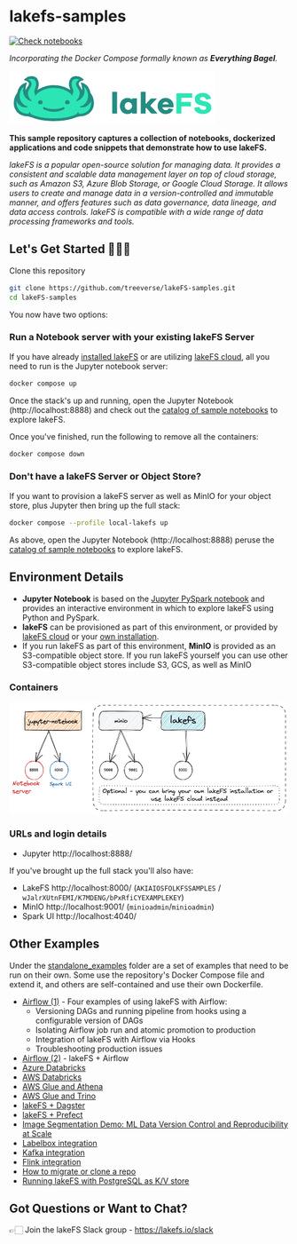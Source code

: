 # lakefs-samples

[![Check notebooks](https://github.com/treeverse/lakeFS-samples/actions/workflows/check-notebooks.yml/badge.svg?branch=main)](https://github.com/treeverse/lakeFS-samples/actions/workflows/check-notebooks.yml?query=branch:main)

_Incorporating the Docker Compose formally known as **Everything Bagel**._

![lakeFS logo](images/logo.png)

**This sample repository captures a collection of notebooks, dockerized applications and code snippets that demonstrate how to use lakeFS.**

_lakeFS is a popular open-source solution for managing data. It provides a consistent and scalable data management layer on top of cloud storage, such as Amazon S3, Azure Blob Storage, or Google Cloud Storage. It allows users to create and manage data in a version-controlled and immutable manner, and offers features such as data governance, data lineage, and data access controls. lakeFS is compatible with a wide range of data processing frameworks and tools._

## Let's Get Started 👩🏻‍💻

Clone this repository

```bash
git clone https://github.com/treeverse/lakeFS-samples.git
cd lakeFS-samples
```

You now have two options: 

### **Run a Notebook server with your existing lakeFS Server**

If you have already [installed lakeFS](https://docs.lakefs.io/deploy/) or are utilizing [lakeFS cloud](https://lakefs.cloud/), all you need to run is the Jupyter notebook server:

```bash
docker compose up
```

Once the stack's up and running, open the Jupyter Notebook (http://localhost:8888) and check out the [catalog of sample notebooks](./00_notebooks/00_index.ipynb) to explore lakeFS. 

Once you've finished, run the following to remove all the containers: 

```bash
docker compose down
```

### **Don't have a lakeFS Server or Object Store?**

If you want to provision a lakeFS server as well as MinIO for your object store, plus Jupyter then bring up the full stack:

```bash
docker compose --profile local-lakefs up
```

As above, open the Jupyter Notebook (http://localhost:8888) peruse the [catalog of sample notebooks](./00_notebooks/00_index.ipynb) to explore lakeFS. 


## Environment Details

* **Jupyter Notebook** is based on the [Jupyter PySpark notebook](https://hub.docker.com/r/jupyter/pyspark-notebook/) and provides an interactive environment in which to explore lakeFS using Python and PySpark. 
* **lakeFS** can be provisioned as part of this environment, or provided by [lakeFS cloud](http://https://lakefs.cloud/) or your [own installation](https://docs.lakefs.io/deploy/).
* If you run lakeFS as part of this environment, **MinIO** is provided as an S3-compatible object store. If you run lakeFS yourself you can use other S3-compatible object stores include S3, GCS, as well as MinIO

### Containers

![](images/containers.excalidraw.png)

### URLs and login details

* Jupyter http://localhost:8888/

If you've brought up the full stack you'll also have: 

* LakeFS http://localhost:8000/ (`AKIAIOSFOLKFSSAMPLES` / `wJalrXUtnFEMI/K7MDENG/bPxRfiCYEXAMPLEKEY`)
* MinIO http://localhost:9001/ (`minioadmin`/`minioadmin`)
* Spark UI http://localhost:4040/

## Other Examples

Under the [standalone_examples](./01_standalone_examples/) folder are a set of examples that need to be run on their own. Some use the repository's Docker Compose file and extend it, and others are self-contained and use their own Dockerfile. 

* [Airflow (1)](./01_standalone_examples/airflow-01/) - Four examples of using lakeFS with Airflow: 
    * Versioning DAGs and running pipeline from hooks using a configurable version of DAGs 
    * Isolating Airflow job run and atomic promotion to production
    * Integration of lakeFS with Airflow via Hooks
    * Troubleshooting production issues
* [Airflow (2)](./01_standalone_examples/airflow-02/) - lakeFS + Airflow
* [Azure Databricks](./01_standalone_examples/azure-databricks/)
* [AWS Databricks](./01_standalone_examples/aws-databricks/)
* [AWS Glue and Athena](./01_standalone_examples/aws-glue-athena/)
* [AWS Glue and Trino](./01_standalone_examples/aws-glue-trino/)
* [lakeFS + Dagster](./01_standalone_examples/dagster-integration/)
* [lakeFS + Prefect](./01_standalone_examples/prefect-integration/)
* [Image Segmentation Demo: ML Data Version Control and Reproducibility at Scale](./01_standalone_examples/image-segmentation/)
* [Labelbox integration](./01_standalone_examples/labelbox-integration/)
* [Kafka integration](./01_standalone_examples/kafka/)
* [Flink integration](./01_standalone_examples/flink/)
* [How to migrate or clone a repo](./01_standalone_examples/migrate-or-clone-repo/)
* [Running lakeFS with PostgreSQL as K/V store](./01_standalone_examples/docker-compose-with-postgres/)

## Got Questions or Want to Chat?

👉🏻 Join the lakeFS Slack group - https://lakefs.io/slack
